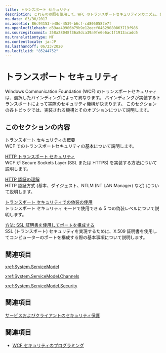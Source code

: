 ```yaml
---
title: トランスポート セキュリティ
description: これらの参照を使用して、WFC のトランスポートセキュリティメカニズム、実装方法、およびそれらのオプションについて理解します。
ms.date: 03/30/2017
ms.assetid: 86c94153-e48d-4539-b6cf-cd8060582e7f
ms.openlocfilehash: d39aa49906b79b9e12eecf04629080863719f986
ms.sourcegitcommit: 358a28048f36a8dca39a9fe6e6ac1f1913acadd5
ms.translationtype: MT
ms.contentlocale: ja-JP
ms.lasthandoff: 06/23/2020
ms.locfileid: "85244752"
---
```

# <a name="transport-security"></a>トランスポート セキュリティ
Windows Communication Foundation (WCF) のトランスポートセキュリティは、選択したバインディングによって異なります。 バインディングが実装するトランスポートによって実際のセキュリティ機構が決まります。 このセクションの各トピックでは、実装される機構とそのオプションについて説明します。  
  
## <a name="in-this-section"></a>このセクションの内容  
 [トランスポート セキュリティの概要](transport-security-overview.md)  
 WCF でのトランスポートセキュリティの基本について説明します。  
  
 [HTTP トランスポート セキュリティ](http-transport-security.md)  
 WCF が Secure Sockets Layer (SSL または HTTPS) を実装する方法について説明します。  
  
 [HTTP 認証の理解](understanding-http-authentication.md)  
 HTTP 認証方式 (基本、ダイジェスト、NTLM (NT LAN Manager) など) について説明します。  
  
 [トランスポート セキュリティでの偽装の使用](using-impersonation-with-transport-security.md)  
 トランスポート セキュリティ モードで使用できる 5 つの偽装レベルについて説明します。  
  
 [方法: SSL 証明書を使用してポートを構成する](how-to-configure-a-port-with-an-ssl-certificate.md)  
 SSL (トランスポート) セキュリティを実現するために、X.509 証明書を使用してコンピューターのポートを構成する際の基本事項について説明します。  
  
## <a name="reference"></a>関連項目  
 <xref:System.ServiceModel>  
  
 <xref:System.ServiceModel.Channels>  
  
 <xref:System.ServiceModel.Security>  
  
## <a name="related-sections"></a>関連項目  
 [サービスおよびクライアントのセキュリティ保護](securing-services-and-clients.md)  
  
## <a name="see-also"></a>関連項目

- [WCF セキュリティのプログラミング](programming-wcf-security.md)
